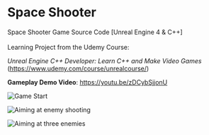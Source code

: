 # Space Shooter

Space Shooter Game Source Code [Unreal Engine 4 & C++]
<br><br>
Learning Project from the Udemy Course:<br>

<em>Unreal Engine C++ Developer: Learn C++ and Make Video Games</em><br>
(https://www.udemy.com/course/unrealcourse/)

<b>Gameplay Demo Video</b>: https://youtu.be/zDCybSjjonU

![Game Start](https://i.imgur.com/dZDM5GV.png)

![Aiming at enemy shooting](https://i.imgur.com/EJOn4KW.png)

![Aiming at three enemies](https://i.imgur.com/uJDDsov.png)

